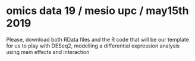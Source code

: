 # omics data 19 / mesio upc / may15th 2019

Please, download both RData files and the R code that will be our template for us to play with DESeq2, modelling a differential expression analysis using main effects and interaction
